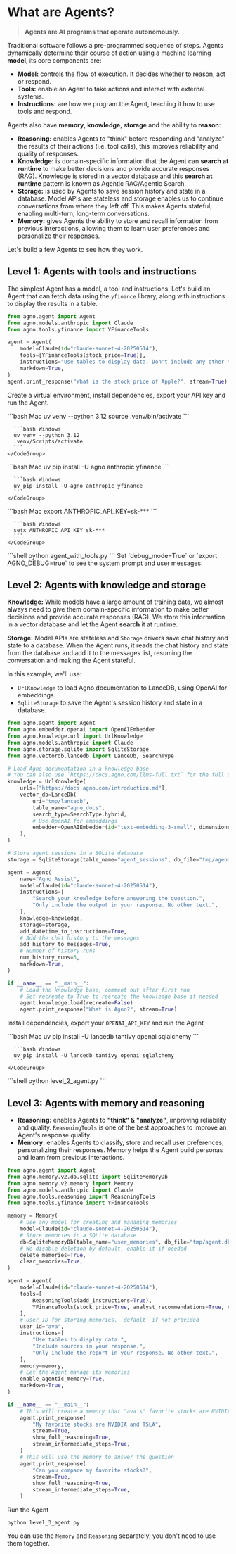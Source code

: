 # What are Agents?

> **Agents are AI programs that operate autonomously.**

Traditional software follows a pre-programmed sequence of steps. Agents dynamically determine their course of action using a machine learning **model**, its core components are:

* **Model:** controls the flow of execution. It decides whether to reason, act or respond.
* **Tools:** enable an Agent to take actions and interact with external systems.
* **Instructions:** are how we program the Agent, teaching it how to use tools and respond.

Agents also have **memory**, **knowledge**, **storage** and the ability to **reason**:

* **Reasoning:** enables Agents to "think" before responding and "analyze" the results of their actions (i.e. tool calls), this improves reliability and quality of responses.
* **Knowledge:** is domain-specific information that the Agent can **search at runtime** to make better decisions and provide accurate responses (RAG). Knowledge is stored in a vector database and this **search at runtime** pattern is known as Agentic RAG/Agentic Search.
* **Storage:** is used by Agents to save session history and state in a database. Model APIs are stateless and storage enables us to continue conversations from where they left off. This makes Agents stateful, enabling multi-turn, long-term conversations.
* **Memory:** gives Agents the ability to store and recall information from previous interactions, allowing them to learn user preferences and personalize their responses.

<Check>Let's build a few Agents to see how they work.</Check>

## Level 1: Agents with tools and instructions

The simplest Agent has a model, a tool and instructions. Let's build an Agent that can fetch data using the `yfinance` library, along with instructions to display the results in a table.

```python level_1_agent.py
from agno.agent import Agent
from agno.models.anthropic import Claude
from agno.tools.yfinance import YFinanceTools

agent = Agent(
    model=Claude(id="claude-sonnet-4-20250514"),
    tools=[YFinanceTools(stock_price=True)],
    instructions="Use tables to display data. Don't include any other text.",
    markdown=True,
)
agent.print_response("What is the stock price of Apple?", stream=True)
```

Create a virtual environment, install dependencies, export your API key and run the Agent.

<Steps>
  <Step title="Setup your virtual environment">
    <CodeGroup>
      ```bash Mac
      uv venv --python 3.12
      source .venv/bin/activate
      ```

      ```bash Windows
      uv venv --python 3.12
      .venv/Scripts/activate
      ```
    </CodeGroup>
  </Step>

  <Step title="Install dependencies">
    <CodeGroup>
      ```bash Mac
      uv pip install -U agno anthropic yfinance
      ```

      ```bash Windows
      uv pip install -U agno anthropic yfinance
      ```
    </CodeGroup>
  </Step>

  <Step title="Export your Anthropic key">
    <CodeGroup>
      ```bash Mac
      export ANTHROPIC_API_KEY=sk-***
      ```

      ```bash Windows
      setx ANTHROPIC_API_KEY sk-***
      ```
    </CodeGroup>
  </Step>

  <Step title="Run the agent">
    ```shell
    python agent_with_tools.py
    ```
  </Step>
</Steps>

<Note>
  Set `debug_mode=True` or `export AGNO_DEBUG=true` to see the system prompt and user messages.
</Note>

## Level 2: Agents with knowledge and storage

**Knowledge:** While models have a large amount of training data, we almost always need to give them domain-specific information to make better decisions and provide accurate responses (RAG). We store this information in a vector database and let the Agent **search** it at runtime.

**Storage:** Model APIs are stateless and `Storage` drivers save chat history and state to a database. When the Agent runs, it reads the chat history and state from the database and add it to the messages list, resuming the conversation and making the Agent stateful.

In this example, we'll use:

* `UrlKnowledge` to load Agno documentation to LanceDB, using OpenAI for embeddings.
* `SqliteStorage` to save the Agent's session history and state in a database.

```python level_2_agent.py
from agno.agent import Agent
from agno.embedder.openai import OpenAIEmbedder
from agno.knowledge.url import UrlKnowledge
from agno.models.anthropic import Claude
from agno.storage.sqlite import SqliteStorage
from agno.vectordb.lancedb import LanceDb, SearchType

# Load Agno documentation in a knowledge base
# You can also use `https://docs.agno.com/llms-full.txt` for the full documentation
knowledge = UrlKnowledge(
    urls=["https://docs.agno.com/introduction.md"],
    vector_db=LanceDb(
        uri="tmp/lancedb",
        table_name="agno_docs",
        search_type=SearchType.hybrid,
        # Use OpenAI for embeddings
        embedder=OpenAIEmbedder(id="text-embedding-3-small", dimensions=1536),
    ),
)

# Store agent sessions in a SQLite database
storage = SqliteStorage(table_name="agent_sessions", db_file="tmp/agent.db")

agent = Agent(
    name="Agno Assist",
    model=Claude(id="claude-sonnet-4-20250514"),
    instructions=[
        "Search your knowledge before answering the question.",
        "Only include the output in your response. No other text.",
    ],
    knowledge=knowledge,
    storage=storage,
    add_datetime_to_instructions=True,
    # Add the chat history to the messages
    add_history_to_messages=True,
    # Number of history runs
    num_history_runs=3,
    markdown=True,
)

if __name__ == "__main__":
    # Load the knowledge base, comment out after first run
    # Set recreate to True to recreate the knowledge base if needed
    agent.knowledge.load(recreate=False)
    agent.print_response("What is Agno?", stream=True)
```

Install dependencies, export your `OPENAI_API_KEY` and run the Agent

<Steps>
  <Step title="Install new dependencies">
    <CodeGroup>
      ```bash Mac
      uv pip install -U lancedb tantivy openai sqlalchemy
      ```

      ```bash Windows
      uv pip install -U lancedb tantivy openai sqlalchemy
      ```
    </CodeGroup>
  </Step>

  <Step title="Run the agent">
    ```shell
    python level_2_agent.py
    ```
  </Step>
</Steps>

## Level 3: Agents with memory and reasoning

* **Reasoning:** enables Agents to **"think" & "analyze"**, improving reliability and quality. `ReasoningTools` is one of the best approaches to improve an Agent's response quality.
* **Memory:** enables Agents to classify, store and recall user preferences, personalizing their responses. Memory helps the Agent build personas and learn from previous interactions.

```python level_3_agent.py
from agno.agent import Agent
from agno.memory.v2.db.sqlite import SqliteMemoryDb
from agno.memory.v2.memory import Memory
from agno.models.anthropic import Claude
from agno.tools.reasoning import ReasoningTools
from agno.tools.yfinance import YFinanceTools

memory = Memory(
    # Use any model for creating and managing memories
    model=Claude(id="claude-sonnet-4-20250514"),
    # Store memories in a SQLite database
    db=SqliteMemoryDb(table_name="user_memories", db_file="tmp/agent.db"),
    # We disable deletion by default, enable it if needed
    delete_memories=True,
    clear_memories=True,
)

agent = Agent(
    model=Claude(id="claude-sonnet-4-20250514"),
    tools=[
        ReasoningTools(add_instructions=True),
        YFinanceTools(stock_price=True, analyst_recommendations=True, company_info=True, company_news=True),
    ],
    # User ID for storing memories, `default` if not provided
    user_id="ava",
    instructions=[
        "Use tables to display data.",
        "Include sources in your response.",
        "Only include the report in your response. No other text.",
    ],
    memory=memory,
    # Let the Agent manage its memories
    enable_agentic_memory=True,
    markdown=True,
)

if __name__ == "__main__":
    # This will create a memory that "ava's" favorite stocks are NVIDIA and TSLA
    agent.print_response(
        "My favorite stocks are NVIDIA and TSLA",
        stream=True,
        show_full_reasoning=True,
        stream_intermediate_steps=True,
    )
    # This will use the memory to answer the question
    agent.print_response(
        "Can you compare my favorite stocks?",
        stream=True,
        show_full_reasoning=True,
        stream_intermediate_steps=True,
    )
```

Run the Agent

```shell
python level_3_agent.py
```

<Tip>You can use the `Memory` and `Reasoning` separately, you don't need to use them together.</Tip>